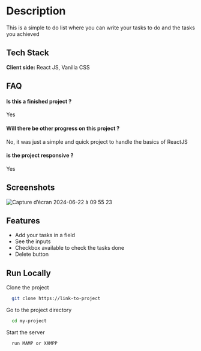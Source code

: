
# Description

This is a simple to do list where you can write your tasks to do and the tasks you achieved
## Tech Stack

**Client side:**  React JS, Vanilla CSS







## FAQ

#### Is this a finished project ?

Yes

#### Will there be other progress on this project ? 

No, it was just a simple and quick project to handle the basics of ReactJS


#### is the project responsive ? 

Yes




## Screenshots

![Capture d’écran 2024-06-22 à 09 55 23](https://github.com/alexisr91/ToDoList/assets/160608635/955b8891-829b-437d-b158-2ef9a2b2ff32)
## Features

- Add your tasks in a field
- See the inputs 
- Checkbox available to check the tasks done
- Delete button





## Run Locally

Clone the project

```bash
  git clone https://link-to-project
```

Go to the project directory

```bash
  cd my-project
```


Start the server

```bash
  run MAMP or XAMPP
```

